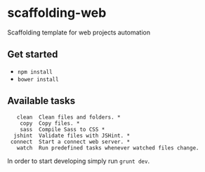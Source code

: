 # scaffolding-web
Scaffolding template for web projects automation

## Get started
* `npm install`
* `bower install`

## Available tasks
```
   clean  Clean files and folders. *                                     
    copy  Copy files. *                                                  
    sass  Compile Sass to CSS *                                          
  jshint  Validate files with JSHint. *                                  
 connect  Start a connect web server. *                                  
   watch  Run predefined tasks whenever watched files change.            
```

In order to start developing simply run `grunt dev`.
